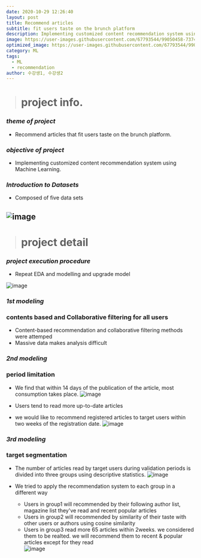 ```yaml
---
date: 2020-10-29 12:26:40
layout: post
title: Recommend articles
subtitle: fit users taste on the brunch platform
description: Implementing customized content recommendation system using Machine Learning.
image: https://user-images.githubusercontent.com/67793544/99050458-73744f80-25db-11eb-8b2e-d2048c17b560.png
optimized_image: https://user-images.githubusercontent.com/67793544/99050458-73744f80-25db-11eb-8b2e-d2048c17b560.png
category: ML
tags:
  - ML
  - recommendation
author: 수강생1, 수강생2
---
```


># project info.
### *theme of project*
- Recommend articles that fit users taste on the brunch platform.

### *objective of project*
- Implementing customized content recommendation system using Machine Learning.

### *Introduction to Datasets*
- Composed of five data sets

![image](https://user-images.githubusercontent.com/67793544/99050458-73744f80-25db-11eb-8b2e-d2048c17b560.png)
---
># project detail
### *project execution procedure*
- Repeat EDA and modelling and upgrade model

![image](https://user-images.githubusercontent.com/67793544/99219708-993e6600-2820-11eb-86b5-8582ae0cc554.png)

### *1st modeling* 
### contents based and Collaborative filtering for all users
- Content-based recommendation and collaborative filtering methods were attemped
- Massive data makes analysis difficult

### *2nd modeling*
### period limitation
- We find that within 14 days of the publication of the article, most consumption takes place.
![image](https://user-images.githubusercontent.com/67793544/99056115-2db88680-25dd-11eb-88dc-ddceabd6c51a.png)

- Users tend to read more up-to-date articles
- we would like to recommend registered articles to target users within two weeks of the registration date.
![image](https://user-images.githubusercontent.com/67793544/99056624-ec74a680-25dd-11eb-9dfb-a1252c81d16a.png)

### *3rd modeling*
### target segmentation
- The number of articles read by target users during validation periods is divided into three groups using descriptive statistics.
![image](https://user-images.githubusercontent.com/67793544/99057742-8e48c300-25df-11eb-84e7-9d412f52f67f.png)

- We tried to apply the recommendation system to each group in a different way   
  - Users in group1 will recommended by their following author list, magazine list they've read and recent popular articles   
  - Users in group2 will recommended by similarity of their taste with other users or authors using cosine similarity   
  - Users in group3 read more 65 articles within 2weeks. we considered them to be realted. we will recommend them to recent & popular articles except for they read   
![image](https://user-images.githubusercontent.com/67793544/99058061-00210c80-25e0-11eb-97f4-e789dbcb8063.png)